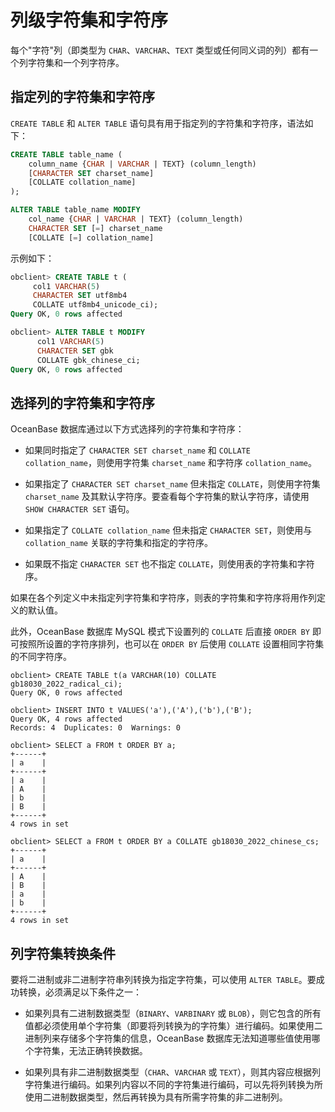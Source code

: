 # 列级字符集和字符序

每个"字符"列（即类型为 `CHAR`、`VARCHAR`、`TEXT` 类型或任何同义词的列）都有一个列字符集和一个列字符序。

## 指定列的字符集和字符序

`CREATE TABLE` 和 `ALTER TABLE` 语句具有用于指定列的字符集和字符序，语法如下：

```sql
CREATE TABLE table_name (
    column_name {CHAR | VARCHAR | TEXT} (column_length)
    [CHARACTER SET charset_name]
    [COLLATE collation_name]
);

ALTER TABLE table_name MODIFY
    col_name {CHAR | VARCHAR | TEXT} (column_length)
    CHARACTER SET [=] charset_name
    [COLLATE [=] collation_name]
```

示例如下：

```sql
obclient> CREATE TABLE t (     
     col1 VARCHAR(5)       
     CHARACTER SET utf8mb4       
     COLLATE utf8mb4_unicode_ci);
Query OK, 0 rows affected 

obclient> ALTER TABLE t MODIFY
      col1 VARCHAR(5)
      CHARACTER SET gbk
      COLLATE gbk_chinese_ci;
Query OK, 0 rows affected 
```


## 选择列的字符集和字符序

OceanBase 数据库通过以下方式选择列的字符集和字符序：

* 如果同时指定了 `CHARACTER SET charset_name` 和 `COLLATE collation_name`，则使用字符集 `charset_name` 和字符序 `collation_name`。

* 如果指定了 `CHARACTER SET charset_name` 但未指定 `COLLATE`，则使用字符集 `charset_name` 及其默认字符序。要查看每个字符集的默认字符序，请使用 `SHOW CHARACTER SET` 语句。

* 如果指定了 `COLLATE collation_name` 但未指定 `CHARACTER SET`，则使用与 `collation_name` 关联的字符集和指定的字符序。

* 如果既不指定 `CHARACTER SET` 也不指定 `COLLATE`，则使用表的字符集和字符序。

如果在各个列定义中未指定列字符集和字符序，则表的字符集和字符序将用作列定义的默认值。

此外，OceanBase 数据库 MySQL 模式下设置列的 `COLLATE` 后直接 `ORDER BY` 即可按照所设置的字符序排列，也可以在 `ORDER BY` 后使用 `COLLATE` 设置相同字符集的不同字符序。

```shell
obclient> CREATE TABLE t(a VARCHAR(10) COLLATE gb18030_2022_radical_ci);
Query OK, 0 rows affected 

obclient> INSERT INTO t VALUES('a'),('A'),('b'),('B');
Query OK, 4 rows affected 
Records: 4  Duplicates: 0  Warnings: 0

obclient> SELECT a FROM t ORDER BY a;
+------+
| a    |
+------+
| a    |
| A    |
| b    |
| B    |
+------+
4 rows in set 

obclient> SELECT a FROM t ORDER BY a COLLATE gb18030_2022_chinese_cs;
+------+
| a    |
+------+
| A    |
| B    |
| a    |
| b    |
+------+
4 rows in set 
```

## 列字符集转换条件

要将二进制或非二进制字符串列转换为指定字符集，可以使用 `ALTER TABLE`。要成功转换，必须满足以下条件之一：

* 如果列具有二进制数据类型（`BINARY`、`VARBINARY` 或 `BLOB`），则它包含的所有值都必须使用单个字符集（即要将列转换为的字符集）进行编码。如果使用二进制列来存储多个字符集的信息，OceanBase 数据库无法知道哪些值使用哪个字符集，无法正确转换数据。

* 如果列具有非二进制数据类型（`CHAR`、`VARCHAR` 或 `TEXT`），则其内容应根据列字符集进行编码。如果列内容以不同的字符集进行编码，可以先将列转换为所使用二进制数据类型，然后再转换为具有所需字符集的非二进制列。
